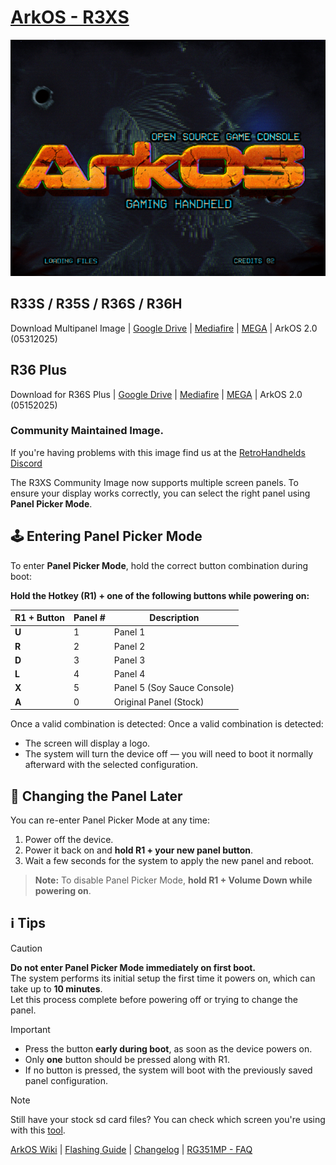 # [ArkOS - R3XS](https://aeolusux.github.io/ArkOS-R3XS/)
![](https://raw.githubusercontent.com/AeolusUX/ArkOS-R3XS/main/logo.bmp)


## R33S / R35S / R36S / R36H

Download Multipanel Image | [Google Drive](https://drive.google.com/file/d/1NPGRSuIJG6FOnzHHHn89rRQIo34CFZw1/view?usp=sharing) | [Mediafire](https://www.mediafire.com/file/i672xysm7j62kde/ArkOS_R35S-R36S_v2.0_05312025_MultiPanel.img.xz/file) | [MEGA](https://mega.nz/file/vQ9BkKxL#96ZjTMHkS3X_1Am451EfUYNw9YtjbsoHPWuxxgj-qEE) |  ArkOS 2.0 (05312025)


## R36 Plus
Download for R36S Plus | [Google Drive](https://drive.google.com/file/d/1TMRB8uwkTfk1g6k7c7zpyuxtooJZfyGu/view?usp=sharing) | [Mediafire](https://www.mediafire.com/file/dnv82zdbd47jqls/ArkOS_R36SPLUS_v2.0_03302025.img.xz/file) | [MEGA](https://mega.nz/file/bJ1RQS4K#BUw9ROED8j5CDF1y_TWccCrAI26IuaBQUCvVXBERGYk) | ArkOS 2.0 (05152025)



### Community Maintained Image.
If you're having problems with this image find us at the [RetroHandhelds Discord](https://discord.gg/RetroHandhelds)

The R3XS Community Image now supports multiple screen panels. To ensure your display works correctly, you can select the right panel using **Panel Picker Mode**.

## 🕹️ Entering Panel Picker Mode

To enter **Panel Picker Mode**, hold the correct button combination during boot:

**Hold the Hotkey (R1) + one of the following buttons while powering on:**

| R1 + Button | Panel # | Description             |
|-------------|---------|-------------------------|
| **U**       | 1       | Panel 1             |
| **R**       | 2       | Panel 2             |
| **D**       | 3       | Panel 3             |
| **L**       | 4       | Panel 4             |
| **X**       | 5       | Panel 5 (Soy Sauce Console)    |
| **A**       | 0       | Original Panel (Stock)  |

Once a valid combination is detected:
Once a valid combination is detected:
- The screen will display a logo.
- The system will turn the device off — you will need to boot it normally afterward with the selected configuration.


## 🔁 Changing the Panel Later

You can re-enter Panel Picker Mode at any time:

1. Power off the device.
2. Power it back on and **hold R1 + your new panel button**.
3. Wait a few seconds for the system to apply the new panel and reboot.

> **Note:** To disable Panel Picker Mode, **hold R1 + Volume Down while powering on**.


## ℹ️ Tips

> [!CAUTION]
> **Do not enter Panel Picker Mode immediately on first boot.**  
  The system performs its initial setup the first time it powers on, which can take up to **10 minutes**.  
  Let this process complete before powering off or trying to change the panel.

> [!IMPORTANT]  
> - Press the button **early during boot**, as soon as the device powers on.
> - Only **one** button should be pressed along with R1.
> - If no button is pressed, the system will boot with the previously saved panel configuration.

> [!NOTE]  
Still have your stock sd card files? You can check which screen you're using with this [tool](https://aeolusux.github.io/ArkOS-R3XS/tools/dtbIdentify.htm).

[ArkOS Wiki](https://github.com/christianhaitian/arkos/wiki) | [Flashing Guide](https://ko-fi.com/post/Installation-Guide-for-ArkOS-v2-0-01272024-J3J6TVPH1) | [Changelog](https://raw.githubusercontent.com/AeolusUX/ArkOS-R3XS-Updater/main/R3XS-Changelogs) | [RG351MP - FAQ](https://github.com/christianhaitian/arkos/wiki/Frequently-Asked-Questions---RG351MP)


